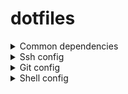 # dotfiles

<details>
  <summary>Common dependencies</summary>

  ```shell
  sudo apt update

  sudo apt install -y \
      apt-transport-https \
      ca-certificates \
      curl \
      eza \
      fzf \
      git \
      gnupg-agent \
      make \
      software-properties-common \
      tig \
      tree \
      vim \
      wget \
      zip unzip \
      zsh

  curl -s "https://get.sdkman.io" | bash
  source "$HOME/.sdkman/bin/sdkman-init.sh"
  sdk version
  ```

</details>

<details>
  <summary>Ssh config</summary>

```shell
# ssh
ssh-keygen -t rsa -C "martincalvodaniel@gmail.com"
```

</details>

<details>
  <summary>Git config</summary>

```shell
# git
ln -s .dotfiles/git/.gitignore_global .gitignore_global
ln -s .dotfiles/git/.gitconfig .gitconfig
```

</details>

<details>
  <summary>Shell config</summary>

```shell
# bash
ln -s .dotfiles/shell/bash/.bash_logout .bash_logout
ln -s .dotfiles/shell/bash/.bash_aliases .bash_aliases
ln -s .dotfiles/shell/bash/.bash_profile .bash_profile
ln -s .dotfiles/shell/bash/.bashrc .bashrc
ln -s .dotfiles/shell/bash/.profile .profile

# zsh
## oh-my-zsh with zim
ln -s .dotfiles/shell/zsh/.zimrc .zimrc
ln -s .dotfiles/shell/zsh/.zshrc

## oh-my-zsh with antibody
ln -s .dotfiles/shell/zsh/antibody/.zshenv .zshenv
ln -s .dotfiles/shell/zsh/antibody/.zshrc .zshrc
ln -s .dotfiles/shell/zsh/antibody/.p10k.zsh .p10k.zsh
ln -s .dotfiles/shell/zsh/antibody/.zsh_plugins.zsh .zsh_plugins.zsh
```

</details>
